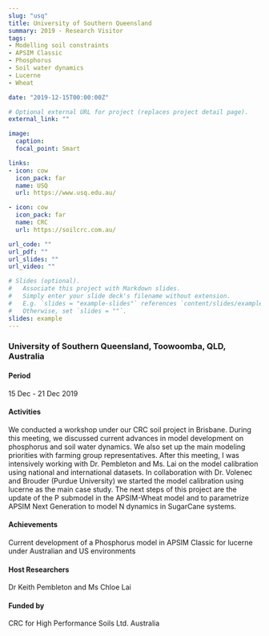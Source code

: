 ```yaml
---
slug: "usq"
title: University of Southern Queensland
summary: 2019 - Research Visitor
tags:
- Modelling soil constraints
- APSIM Classic
- Phosphorus
- Soil water dynamics
- Lucerne
- Wheat

date: "2019-12-15T00:00:00Z"

# Optional external URL for project (replaces project detail page).
external_link: ""

image:
  caption: 
  focal_point: Smart

links:
- icon: cow
  icon_pack: far
  name: USQ
  url: https://www.usq.edu.au/

- icon: cow
  icon_pack: far
  name: CRC
  url: https://soilcrc.com.au/

url_code: ""
url_pdf: ""
url_slides: ""
url_video: ""

# Slides (optional).
#   Associate this project with Markdown slides.
#   Simply enter your slide deck's filename without extension.
#   E.g. `slides = "example-slides"` references `content/slides/example-slides.md`.
#   Otherwise, set `slides = ""`.
slides: example
---
```


### University of Southern Queensland, Toowoomba, QLD, Australia

#### Period
15 Dec - 21 Dec 2019

#### Activities

We conducted a workshop under our CRC soil project in Brisbane. During this meeting, we discussed current advances in model development on phosphorus and soil water dynamics. We also set up the main modeling priorities with farming group representatives. After this meeting, I was intensively working with Dr. Pembleton and Ms. Lai on the model calibration using national and international datasets. In collaboration with Dr. Volenec and Brouder (Purdue University) we started the model calibration using lucerne as the main case study. The next steps of this project are the update of the P submodel in the APSIM-Wheat model and to parametrize APSIM Next Generation to model N dynamics in SugarCane systems.

#### Achievements

Current development of a Phosphorus model in APSIM Classic for lucerne under Australian and US environments

#### Host Researchers
Dr Keith Pembleton and Ms Chloe Lai

#### Funded by
CRC for High Performance Soils Ltd. Australia